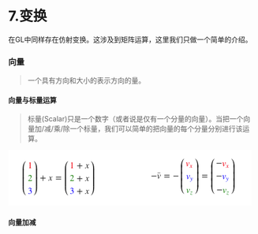 # 7.变换

在GL中同样存在仿射变换。这涉及到矩阵运算，这里我们只做一个简单的介绍。

### 向量

> 一个具有方向和大小的表示方向的量。

#### 向量与标量运算

> 标量(Scalar)只是一个数字（或者说是仅有一个分量的向量）。当把一个向量加/减/乘/除一个标量，我们可以简单的把向量的每个分量分别进行该运算。

![向量与标量运算](https://github.com/CodeWicky/Learning-OpenGL/raw/master/%E5%85%A5%E9%97%A8/Pics/%E5%90%91%E9%87%8F%E4%B8%8E%E6%A0%87%E9%87%8F%E8%BF%90%E7%AE%97.png)

#### 向量加减





